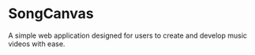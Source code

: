 # SongCanvas
A simple web application designed for users to create and develop music videos with ease.
